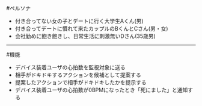 #ペルソナ
- 付き合ってない女の子とデートに行く大学生Aくん(男)
- 付き合ってデートに慣れて来たカップルのBくんとCさん(男・女)
- 会社勤めに飽き飽きし、日常生活に刺激無いDさん(35歳男)
---
#機能
- デバイス装着ユーザの心拍数を監視対象に送る
- 相手がドキドキするアクションを候補として提案する
- 提案したアクションで相手がドキドキしたかを提示する
- デバイス装着ユーザの心拍数が0BPMになったとき「死にました」と通知する